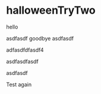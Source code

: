 # halloweenTryTwo

hello


asdfasdf
goodbye 
asdfasdf

adfasdfdfasdf4

asdfasdfasdf


asdfasdf




Test again



